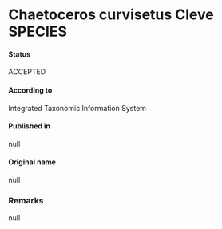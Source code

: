 Chaetoceros curvisetus Cleve SPECIES
=======

#### Status
ACCEPTED

#### According to
Integrated Taxonomic Information System

#### Published in
null

#### Original name
null

### Remarks
null